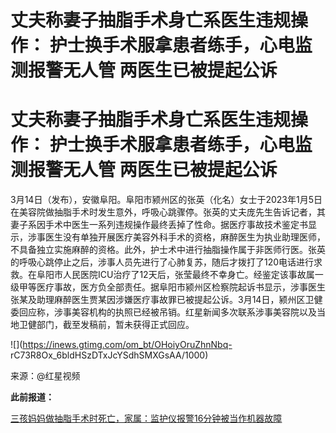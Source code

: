 # 丈夫称妻子抽脂手术身亡系医生违规操作： 护士换手术服拿患者练手，心电监测报警无人管 两医生已被提起公诉

# 丈夫称妻子抽脂手术身亡系医生违规操作： 护士换手术服拿患者练手，心电监测报警无人管 两医生已被提起公诉

3月14日（发布），安徽阜阳。阜阳市颍州区的张英（化名）女士于2023年1月5日在美容院做抽脂手术时发生意外，呼吸心跳骤停。张英的丈夫庞先生告诉记者，其妻子系因手术中医生一系列违规操作最终丢掉了性命。据医疗事故技术鉴定书显示，涉事医生没有单独开展医疗美容外科手术的资格，麻醉医生为执业助理医师，不具备独立实施麻醉的资格。此外，护士术中进行抽脂操作属于非医师行医。张英的呼吸心跳停止之后，涉事人员先进行了心肺复苏，随后才拨打了120电话进行求救。在阜阳市人民医院ICU治疗了12天后，张莹最终不幸身亡。经鉴定该事故属一级甲等医疗事故，医方负全部责任。据阜阳市颍州区检察院起诉书显示，涉事医生张某及助理麻醉医生贾某因涉嫌医疗事故罪已被提起公诉。3月14日，颍州区卫健委回应称，涉事美容机构的执照已经被吊销。红星新闻多次联系涉事美容院以及当地卫健部门，截至发稿前，暂未获得正式回应。

![](https://inews.gtimg.com/om_bt/OHoiyOruZhnNbq-
rC73R8Ox_6bldHSzDTxJcYSdhSMXGsAA/1000)

来源：@红星视频

**此前报道：**

[三孩妈妈做抽脂手术时死亡，家属：监护仪报警16分钟被当作机器故障](https://news.qq.com/rain/a/20240313A05ZXZ00)

